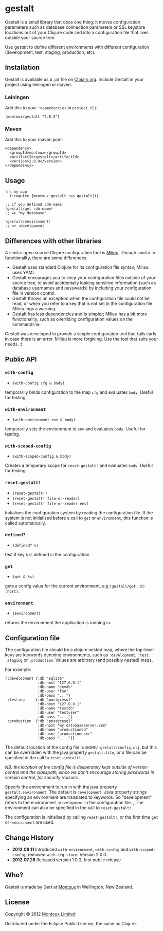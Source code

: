 # gestalt

Gestalt is a small library that does one thing: it moves configuration parameters such as database connection parameters or SSL keystore locations out of your Clojure code and into a configuration file that lives outside your source tree.

Use gestalt to define different environments with different configuration (development, test, staging, production, etc).

## Installation
Gestalt is available as a .jar file on [Clojars.org](https://clojars.org/montoux/gestalt). Include Gestalt in your project using leiningen or maven.

### Leiningen
Add this to your `:dependencies` in `project.clj`:

    [montoux/gestalt "2.0.3"]

### Maven
Add this to your maven pom:

    <dependency>
      <groupId>montoux</groupId>
      <artifactId>gestalt</artifactId>
      <version>2.0.0</version>
    </dependency>
    

## Usage

    (ns my-app
      (:require [montoux.gestalt :as gestalt]))

    ;; if you defined :db-name
    (gestalt/get :db-name)
    ;; => "my_database"

    (gestalt/environment)
    ;; => :development

## Differences with other libraries

A similar open source Clojure configuration tool is [Milieu](https://github.com/drakerlabs/milieu). Though similar in functionality, there are some differences:

 * Gestalt uses standard Clojure for its configuration file syntax; Milieu uses YAML
 * Gestalt encourages you to keep your configuration files outside of your source tree, to avoid accidentally leaking sensitive information (such as database usernames and passwords) by including your configuration file in version control.
 * Gestalt throws an exception when the configuration file could not be read, or when you refer to a key that is not set in the configuration file. Milieu logs a warning.
 * Gestalt has less dependencies and is simpler; Milieu has a bit more functionality, such as overriding configuration values on the commandline.

Gestalt was developed to provide a simple configuration tool that fails early in case there is an error. Milieu is more forgiving. Use the tool that suits your needs. :)



## Public API

### `with-config`
 * `(with-config cfg & body)`

temporarily binds configuration to the map `cfg` and evaluates `body`. Useful for testing.

### `with-environment`
 * `(with-environment env & body)`

temporarily sets the environment to `env` and evaluates `body`. Useful for testing.

### `with-scoped-config`
 * `(with-scoped-config & body)`

Creates a temporary scope for `reset-gestalt!` and evaluates `body`. Useful for testing.

### `reset-gestalt!`
 * `(reset-gestalt!)`
 * `(reset-gestalt! file-or-reader)`
 * `(reset-gestalt! file-or-reader env)`

Initialises the configuration system by reading the configuration file. If the system is not initialised before a call to `get` or `environment`, this function is called automatically.

### `defined?`
 * `(defined? k)`

test if key `k` is defined in the configuration

### `get`
 * `(get & ks)`

gets a config value for the current environment, e.g `(gestalt/get :db :host)`.

### `environment`
 * `(environment)`

returns the environment the application is running in.

## Configuration file

The configuration file should be a clojure nested map, where the
top-level keys are keywords denoting environments, such
as `:development`, `:test`, `:staging` or `:production`. Values are arbitrary (and possibly nested)
maps.

For example:

    {:development {:db "sqlite"
                   :db-host "127.0.0.1"
                   :db-name "devdb"
                   :db-user "foo"
                   :db-pass "..."}
     :testing     {:db "postgresql"
                   :db-host "127.0.0.1"
                   :db-name "testdb"
                   :db-user "testuser"
                   :db-pass "...."}
     :production  {:db "postgresql"
                   :db-host "my.databaseserver.com"
                   :db-name "productiondb"
                   :db-user "productionuser"
                   :db-pass "...."}}



The default location of the config file is `$HOME/.gestalt/config.clj`,
but this can be overridden with the java property
`gestalt.file`, or a file can be specified in the call to `reset-gestalt!`.

*NB: the location of the config file is deliberately kept outside of
version control and the classpath, since we don't encourage storing
passwords in version control, for security reasons.*

Specify the environment to run in with the java property
`gestalt.environment`. The default is `development`. Java property strings specifying an environment are translated to keywords. So "development" refers to the environment `:development` in the configuration file. , The environment can also be specified in the call to `reset-gestalt!`.

The configuration is initialised by calling `reset-gestalt!`, or the
first time `get` or `environment` are used.

## Change History

 * __2012.08.11__ Introduced `with-environment`, `with-config` and `with-scoped-config`; removed `with-cfg-store`. Version 2.0.0.
 * __2012.07.28__ Released version 1.0.0, first public release

## Who?

Gestalt is made by _Gert_ at [Montoux](http://montoux.com) in Wellington, New Zealand.

## License

Copyright © 2012 [Montoux Limited](http://montoux.com)

Distributed under the Eclipse Public License, the same as Clojure.
